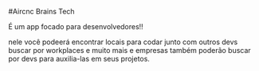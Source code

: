 #Aircnc Brains Tech

É um app focado para desenvolvedores!!

nele você podeerá encontrar locais para codar junto com outros devs
buscar por workplaces e muito mais e empresas também poderão buscar por devs
para auxilia-las em seus projetos. 
